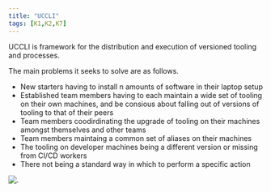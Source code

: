 ```yaml
---
title: "UCCLI"
tags: [K1,K2,K7]
---
```


UCCLI is framework for the distribution and execution of versioned tooling and processes.

The main problems it seeks to solve are as follows.

* New starters having to install n amounts of software in their laptop setup
* Established team members having to each maintain a wide set of tooling on their own machines, and be consious about falling out of versions of tooling to that of their peers
* Team members coodirdinating the upgrade of tooling on their machines amongst themselves and other teams
* Team members maintaing a common set of aliases on their machines
* The tooling on developer machines being a different version or missing from CI/CD workers
* There not being a standard way in which to perform a specific action

![.](../uccli/carbon-3.png)
